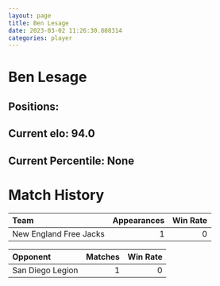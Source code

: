 ```yaml
---  
layout: page  
title: Ben Lesage  
date: 2023-03-02 11:26:30.808314  
categories: player  
---
```

# Ben Lesage

## Positions: 

## Current elo: 94.0

## Current Percentile: None

# Match History


| Team                   |   Appearances |   Win Rate |
|:-----------------------|--------------:|-----------:|
| New England Free Jacks |             1 |          0 |

| Opponent         |   Matches |   Win Rate |
|:-----------------|----------:|-----------:|
| San Diego Legion |         1 |          0 |